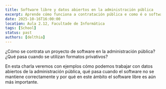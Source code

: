 ```yaml
---
title: Software libre y datos abiertos en la administración pública
excerpt: Aprende cómo funciona a contratación pública e como é o software da administración
date: 2025-10-16T16:00:00
location: Aula 2.12, Facultade de Informática
tags: [School]
status: past
authors: [delthia]
---
```


¿Cómo se contrata un proyecto de software en la administración pública?¿Qué pasa cuando se utilizan formatos privativos?

En esta charla veremos con ejemplos cómo podemos trabajar con datos abiertos de la administración pública, qué pasa cuando el software no se mantiene correctamente y por qué en este ámbito el software libre es aún más importante.

